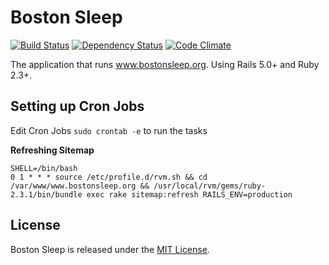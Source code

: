 # Boston Sleep

[![Build Status](https://travis-ci.org/sleepepi/bostonsleep.org.svg?branch=master)](https://travis-ci.org/sleepepi/bostonsleep.org)
[![Dependency Status](https://gemnasium.com/sleepepi/bostonsleep.org.svg)](https://gemnasium.com/sleepepi/bostonsleep.org)
[![Code Climate](https://codeclimate.com/github/sleepepi/bostonsleep.org/badges/gpa.svg)](https://codeclimate.com/github/sleepepi/bostonsleep.org)

The application that runs www.bostonsleep.org. Using Rails 5.0+ and Ruby 2.3+.


## Setting up Cron Jobs

Edit Cron Jobs `sudo crontab -e` to run the tasks

**Refreshing Sitemap**

```
SHELL=/bin/bash
0 1 * * * source /etc/profile.d/rvm.sh && cd /var/www/www.bostonsleep.org && /usr/local/rvm/gems/ruby-2.3.1/bin/bundle exec rake sitemap:refresh RAILS_ENV=production
```

## License

Boston Sleep is released under the [MIT License](http://www.opensource.org/licenses/MIT).
